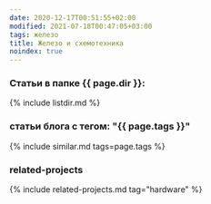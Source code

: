 ```yaml
---
date: 2020-12-17T00:51:55+02:00
modified: 2021-07-18T00:47:05+03:00
tags: железо
title: Железо и схемотехника
noindex: true
---
```


### Статьи в папке {{ page.dir }}:
{% include listdir.md %}


<!--
## Мобильные телефоны
## Компьютеры
## Печатные платы
## Пайка
## Микроконтроллеры
## ВЧ-техника
## Сетевое оборудование
## Обучение


### **Статьи по теме разработки/эксплуатации hardware**
1. [Типы коннекторов](./connectors.md)
1. [Запись звука конференции](./запись-конференции-audacity.md)
1. [RFID-идентификация](./RFID.md)
1. [Разводка печантых плат](./PCB.md)
1. [Регулятор громкости](./регулятор_громкости.md) 
1. [Питение и регуляторы напряжения](./регуляторы_напруги.md)
1. [автостарт андроид телефона при подаче питания](автостарт-андроид-телефона.md)
1. [Altium_Designer](Altium_Designer)

-->


### **статьи блога с тегом: "{{ page.tags }}"**


{% include similar.md tags=page.tags %}


### related-projects
{% include related-projects.md tag="hardware" %}


